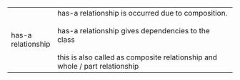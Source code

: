 
|                        |                                                                                                                                                                                                 |
| ---------------------- | ----------------------------------------------------------------------------------------------------------------------------------------------------------------------------------------------- |
| has-a <br>relationship | has-a relationship is occurred due to composition.<br><br>has-a relationship gives dependencies to the class<br><br>this is also called as composite relationship and whole / part relationship |
